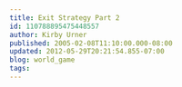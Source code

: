```yaml
---
title: Exit Strategy Part 2
id: 110788895475448557
author: Kirby Urner
published: 2005-02-08T11:10:00.000-08:00
updated: 2012-05-29T20:21:54.855-07:00
blog: world_game
tags: 
---
```


